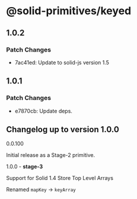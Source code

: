 # @solid-primitives/keyed

## 1.0.2

### Patch Changes

- 7ac41ed: Update to solid-js version 1.5

## 1.0.1

### Patch Changes

- e7870cb: Update deps.

## Changelog up to version 1.0.0

0.0.100

Initial release as a Stage-2 primitive.

1.0.0 - **stage-3**

Support for Solid 1.4 Store Top Level Arrays

Renamed `mapKey` -> `keyArray`
